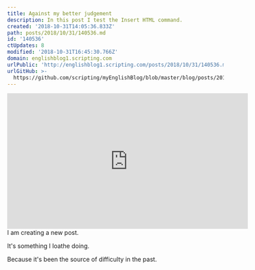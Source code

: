 ```yaml
---
title: Against my better judgement
description: In this post I test the Insert HTML command.
created: '2018-10-31T14:05:36.833Z'
path: posts/2018/10/31/140536.md
id: '140536'
ctUpdates: 8
modified: '2018-10-31T16:45:30.766Z'
domain: englishblog1.scripting.com
urlPublic: 'http://englishblog1.scripting.com/posts/2018/10/31/140536.md'
urlGitHub: >-
  https://github.com/scripting/myEnglishBlog/blob/master/blog/posts/2018/10/31/140536.md
---
```

<iframe width="560" height="315" src="https://www.youtube.com/embed/30PPdLTLlko" frameborder="0" allow="accelerometer; autoplay; encrypted-media; gyroscope; picture-in-picture" allowfullscreen="" style="font-size: var(--normal-font-size);"></iframe>I am creating a new post.

It's something I loathe doing.

Because it's been the source of difficulty in the past.